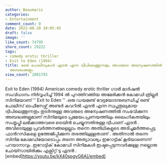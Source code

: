 ```yaml
---
author: Beaumaris
categories:
- Entertainment
comment_count: 0
date: 2022-08-20 10:05:45
draft: false
image: ''
like_count: 74795
share_count: 29222
tags:
- comedy erotic thriller
- Exit to Eden (1994)
title: രണ്ട് പോലീസുകാര്‍ ഏദന്‍ എന്ന ദ്വീപിലെത്തുന്നതും അവരുടെ അന്വേഷണത്തില്‍ സംഭവിക്കുന്ന
  അബദ്ധങ്ങളും
view_count: 1001793
---
```


Exit to Eden (1994) American comedy erotic thriller ഗാരി മാര്‍ഷല്‍ സംവിധാനം നിര്‍വ്വഹിച്ച് 1994 ല്‍ പുറത്തിറങ്ങിയ അമേരിക്കന്‍ കോമഡി ത്രില്ലര്‍ സിനിമയാണ് '' Exit to Eden '' .ഒരു ഡയമണ്ട് വേട്ടയോടനുബന്ധിച്ച് രണ്ട് പോലീസ് ഓഫീസേഴ്സ് അണ്ടര്‍ കവറില്‍ ഏദന്‍ എന്ന സ്വപ്നതുല്യമായ ദ്വീപിലെത്തുന്നതും തുടര്‍ന്നുള്ള അവരുടെ അന്വേഷണത്തില്‍ സംഭവിക്കുന്ന അബദ്ധങ്ങളുമാണ് സിനിമയുടെ പ്രമേയം.പ്രണയത്തിലും ലൈംഗികതയിലും സംതൃപ്തി ലഭിക്കാത്തവരെ ട്രെയിന്‍ ചെയ്യുന്നതിനുള്ള ദ്വീപാണ് ഏദന്‍ . അവിടെയുള്ള പ്രവര്‍ത്തനങ്ങളെല്ലാം തന്നെ അതിഥികളുടെ അടിച്ചമര്‍ത്തപ്പെട്ട ഫാന്‍റസികളെ ഉത്തേജിപ്പിക്കുന്ന തരത്തിലുള്ളതാണ് . അതിനാല്‍ തന്നെ സിനിമ കോമഡിയോടൊപ്പം തന്നെ അത്യാവശ്യം ഇറോട്ടിക് കൂടിയാണെന്ന് പറയാനാവും .ഇറോട്ടിക് കോമഡി സിനിമകള്‍ ഇഷ്ടപ്പെടുന്നവര്‍ക്കുള്ള നല്ലൊരു ചോയ്സായിരിക്കും എക്സിറ്റ് ടു ഏദൻ . [embed]https://youtu.be/kX40spgvG6A[/embed] &nbsp;